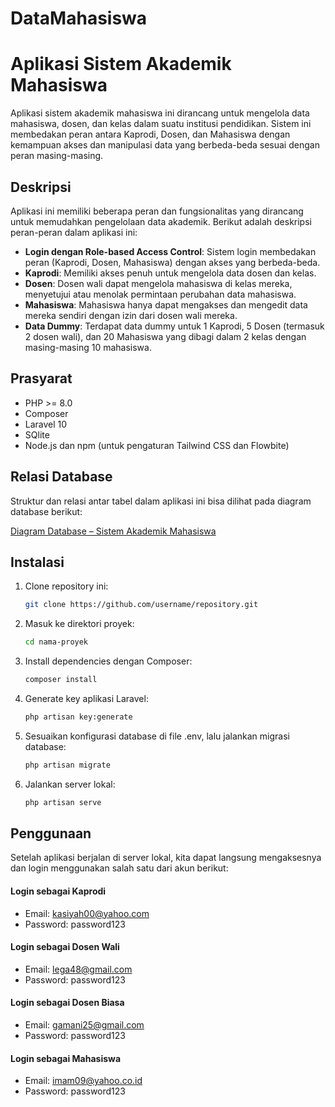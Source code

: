 # DataMahasiswa

# Aplikasi Sistem Akademik Mahasiswa

Aplikasi sistem akademik mahasiswa ini dirancang untuk mengelola data mahasiswa, dosen, dan kelas dalam suatu institusi pendidikan. Sistem ini membedakan peran antara Kaprodi, Dosen, dan Mahasiswa dengan kemampuan akses dan manipulasi data yang berbeda-beda sesuai dengan peran masing-masing.

## Deskripsi
Aplikasi ini memiliki beberapa peran dan fungsionalitas yang dirancang untuk memudahkan pengelolaan data akademik. Berikut adalah deskripsi peran-peran dalam aplikasi ini:

- **Login dengan Role-based Access Control**: Sistem login membedakan peran (Kaprodi, Dosen, Mahasiswa) dengan akses yang berbeda-beda.
- **Kaprodi**: Memiliki akses penuh untuk mengelola data dosen dan kelas.
- **Dosen**: Dosen wali dapat mengelola mahasiswa di kelas mereka, menyetujui atau menolak permintaan perubahan data mahasiswa.
- **Mahasiswa**: Mahasiswa hanya dapat mengakses dan mengedit data mereka sendiri dengan izin dari dosen wali mereka.
- **Data Dummy**: Terdapat data dummy untuk 1 Kaprodi, 5 Dosen (termasuk 2 dosen wali), dan 20 Mahasiswa yang dibagi dalam 2 kelas dengan masing-masing 10 mahasiswa.
  
## Prasyarat
- PHP >= 8.0
- Composer
- Laravel 10
- SQlite
- Node.js dan npm (untuk pengaturan Tailwind CSS dan Flowbite)

## Relasi Database
Struktur dan relasi antar tabel dalam aplikasi ini bisa dilihat pada diagram database berikut:

[Diagram Database – Sistem Akademik Mahasiswa](https://dbdiagram.io/d/Data-Mahasiswa-66a99f438b4bb5230eccaaef)

## Instalasi

1. Clone repository ini:
   ```bash
   git clone https://github.com/username/repository.git
   ```
3. Masuk ke direktori proyek:
   ```bash
   cd nama-proyek
   ```
5. Install dependencies dengan Composer:
   ```bash
   composer install
   ```
7. Generate key aplikasi Laravel:
   ```bash
   php artisan key:generate
   ```
9. Sesuaikan konfigurasi database di file .env, lalu jalankan migrasi database:
   ```bash
   php artisan migrate
   ```
11. Jalankan server lokal:
    ```bash
    php artisan serve
    ```

## Penggunaan
Setelah aplikasi berjalan di server lokal, kita dapat langsung mengaksesnya dan login menggunakan salah satu dari akun berikut:

#### Login sebagai Kaprodi
- Email: kasiyah00@yahoo.com
- Password: password123

#### Login sebagai Dosen Wali
- Email: lega48@gmail.com
- Password: password123

#### Login sebagai Dosen Biasa
- Email: gamani25@gmail.com
- Password: password123

#### Login sebagai Mahasiswa
- Email: imam09@yahoo.co.id
- Password: password123
